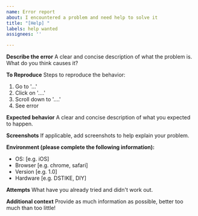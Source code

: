 ```yaml
---
name: Error report
about: I encountered a problem and need help to solve it
title: "[Help] "
labels: help wanted
assignees: ''

---
```


**Describe the error**
A clear and concise description of what the problem is.
What do you think causes it?

**To Reproduce**
Steps to reproduce the behavior:
1. Go to '...'
2. Click on '....'
3. Scroll down to '....'
4. See error

**Expected behavior**
A clear and concise description of what you expected to happen.

**Screenshots**
If applicable, add screenshots to help explain your problem.

**Environment (please complete the following information):**
 - OS: [e.g. iOS]
 - Browser [e.g. chrome, safari]
 - Version [e.g. 1.0]
 - Hardware [e.g. DSTIKE, DIY]

**Attempts**
What have you already tried and didn't work out.

**Additional context**
Provide as much information as possible, better too much than too little!
